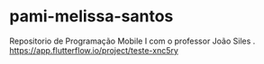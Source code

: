 # pami-melissa-santos
Repositorio de Programação Mobile I com o professor João Siles .
https://app.flutterflow.io/project/teste-xnc5ry

